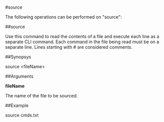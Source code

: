 #source

The following operations can be performed on "source":


##source

Use this command to read the contents of a file and execute each line as a separate CLI command. Each command in the file being read must be on a separate line. Lines starting with # are considered comments.


##Synopsys

source &lt;fileName>


##Arguments

<b>fileName</b>
The name of the file to be sourced.



##Example

source cmds.txt

